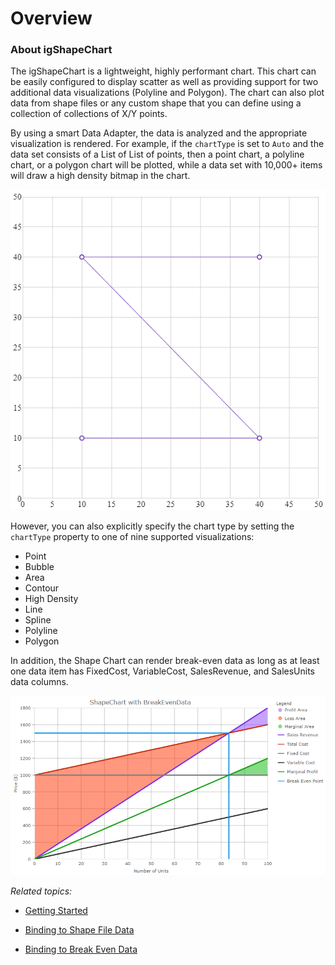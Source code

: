 ﻿<!--
|metadata|
{
    "fileName": "shapechart-overview",
    "controlName": "igShapeChart",
    "tags": ["API", "ShapeChart", "Overview"]
}
|metadata|
-->

# Overview 

### About igShapeChart

The igShapeChart is a lightweight, highly performant chart. This chart can be easily configured to display scatter as well as providing support for two additional data visualizations (Polyline and Polygon). The chart can also plot data from shape files or any custom shape that you can define using a collection of collections of X/Y points.

By using a smart Data Adapter, the data is analyzed and the appropriate visualization is rendered. For example, if the `chartType` is set to `Auto` and the data set consists of a List of List of points, then a point chart, a polyline chart, or a polygon chart will be plotted, while a data set with 10,000+ items will draw a high density bitmap in the chart.  

![](images/shapechart_getting_started.png)

However, you can also explicitly specify the chart type by setting the `chartType` property to one of nine supported visualizations: 
- Point
- Bubble
- Area
- Contour
- High Density
- Line
- Spline
- Polyline
- Polygon

In addition, the Shape Chart can render break-even data as long as at least one data item has FixedCost, VariableCost, SalesRevenue, and SalesUnits data columns.  

![](images/shapechart-breakeven-01.png)


*Related topics:* 

- [Getting Started](shapechart-getting-started-with-shapechart.html)

- [Binding to Shape File Data](shapechart-binding-to-shapefile-data.html)

- [Binding to Break Even Data](shapechart-binding-to-break-even-data.html)